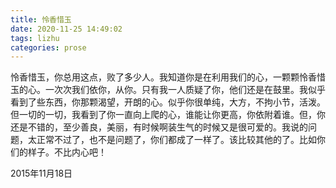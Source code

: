 ```yaml
---
title: 怜香惜玉
date: 2020-11-25 14:49:02
tags: lizhu
categories: prose
---
```

​		怜香惜玉，你总用这点，败了多少人。我知道你是在利用我们的心，一颗颗怜香惜玉的心。一次次我们依你，从你。只有我一人质疑了你，他们还是在鼓里。我似乎看到了些东西，你那颗渴望，开朗的心。似乎你很单纯，大方，不拘小节，活泼。但一切的一切，我看到了你一直向上爬的心，谁能让你更高，你依附着谁。但，你还是不错的，至少善良，美丽，有时候啊装生气的时候又是很可爱的。我说的问题，太正常不过了，也不是问题了，你们都成了一样了。该比较其他的了。比如你们的样子。不比内心吧！

2015年11月18日
